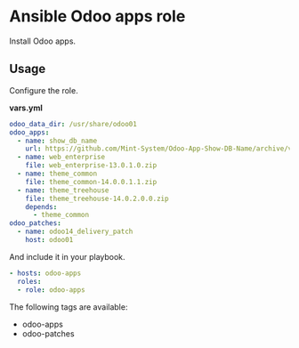 # Ansible Odoo apps role

Install Odoo apps.

## Usage

Configure the role.

**vars.yml**

```yml
odoo_data_dir: /usr/share/odoo01
odoo_apps:
  - name: show_db_name
    url: https://github.com/Mint-System/Odoo-App-Show-DB-Name/archive/v1.0.2.zip
  - name: web_enterprise
    file: web_enterprise-13.0.1.0.zip
  - name: theme_common
    file: theme_common-14.0.0.1.1.zip
  - name: theme_treehouse
    file: theme_treehouse-14.0.2.0.0.zip
    depends:
      - theme_common
odoo_patches:
  - name: odoo14_delivery_patch
    host: odoo01
```

And include it in your playbook.

```yml
- hosts: odoo-apps
  roles:
  - role: odoo-apps
```

The following tags are available:

* odoo-apps
* odoo-patches
